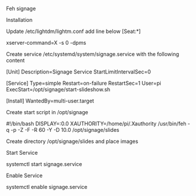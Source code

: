 
Feh signage

Installation

Update /etc/lightdm/lightm.conf
add line below [Seat:*]

xserver-command=X -s 0 -dpms

Create service /etc/systemd/system/signage.service with the following content

[Unit]
Description=Signage Service
StartLimitIntervalSec=0

[Service]
Type=simple
Restart=on-failure
RestartSec=1
User=pi
ExecStart=/opt/signage/start-slideshow.sh

[Install]
WantedBy=multi-user.target

Create start script in /opt/signage

#!/bin/bash
DISPLAY=:0.0 XAUTHORITY=/home/pi/.Xauthority /usr/bin/feh -q -p -Z -F -R 60 -Y -D 10.0 /opt/signage/slides

Create directory /opt/signage/slides and place images

Start Service

systemctl start signage.service

Enable Service

systemctl enable signage.service
